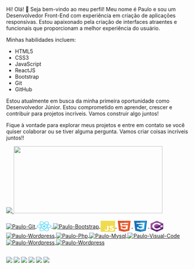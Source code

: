 Hi! Olá! 👋
Seja bem-vindo ao meu perfil! Meu nome é Paulo e sou um Desenvolvedor Front-End com experiência em criação de aplicações responsivas. Estou apaixonado pela criação de interfaces atraentes e funcionais que proporcionam a melhor experiência do usuário.

Minhas habilidades incluem:

- HTML5
- CSS3
- JavaScript
- ReactJS
- Bootstrap
- Git
- GitHub

Estou atualmente em busca da minha primeira oportunidade como Desenvolvedor Júnior. Estou comprometido em aprender, crescer e contribuir para projetos incríveis. Vamos construir algo juntos!

Fique à vontade para explorar meus projetos e entre em contato se você quiser colaborar ou se tiver alguma pergunta. Vamos criar coisas incríveis juntos!!

<div style="display: inline_block">
  <a href="https://github.com/paulo-santos360">
  <img height="122em" src="https://github-readme-stats.vercel.app/api?username=paulo-santos360&show_icons=true&theme=dracula&include_all_commits=true&count_private=true"/>    <img height="180em" width="400" src="https://github-readme-stats.vercel.app/api/top-langs/?username=paulo-santos360&layout-compact&langs_count-16&theme-dracula"/>
</div>
  
  </div>
<div style="display: inline_block"><br>
  <img align="center" alt="Paulo-Git" height="30" width="40" src="https://cdn.jsdelivr.net/gh/devicons/devicon/icons/git/git-plain-wordmark.svg" />
  <img align="center" alt="Paulo-React" height="30" width="40" src="https://raw.githubusercontent.com/devicons/devicon/master/icons/react/react-original.svg">
  <img align="center" alt="Paulo-Bootstrap" height="30" width="40"  src="https://cdn.jsdelivr.net/gh/devicons/devicon/icons/bootstrap/bootstrap-original.svg" />
  <img align="center" alt="Paulo-Js" height="30" width="40" src="https://raw.githubusercontent.com/devicons/devicon/master/icons/javascript/javascript-plain.svg">
  <img align="center" alt="Paulo-HTML" height="30" width="40" src="https://raw.githubusercontent.com/devicons/devicon/master/icons/html5/html5-original.svg">
  <img align="center" alt="Paulo-CSS" height="30" width="40" src="https://raw.githubusercontent.com/devicons/devicon/master/icons/css3/css3-original.svg">
  <img align="center" alt="Paulo-Csharp" height="30" width="40" src="https://raw.githubusercontent.com/devicons/devicon/master/icons/csharp/csharp-original.svg">
  <img align="center" alt="Paulo-Wordpress" height="30" width="40" src="https://cdn.jsdelivr.net/gh/devicons/devicon/icons/laravel/laravel-plain.svg" />
  <img align="center" alt="Paulo-Php" height="30" width="40" src="https://cdn.jsdelivr.net/gh/devicons/devicon/icons/php/php-original.svg" />
  <img align="center" alt="Paulo-Mysql" height="30" width="40" src="https://cdn.jsdelivr.net/gh/devicons/devicon/icons/mysql/mysql-original.svg" />
  <img align="center" alt="Paulo-Visual-Code" height="30" width="40" src="https://cdn.jsdelivr.net/gh/devicons/devicon/icons/visualstudio/visualstudio-plain.svg" />
  <img align="center" alt="Paulo-Wordpress" height="30" width="40" src="https://cdn.jsdelivr.net/gh/devicons/devicon/icons/wordpress/wordpress-original.svg" />
  <img align="center" alt="Paulo-Wordpress" height="30" width="40" src="https://cdn.jsdelivr.net/gh/devicons/devicon/icons/woocommerce/woocommerce-original-wordmark.svg" />



 ##
 
<div> 
  <a href="" target="_blank"><img src="https://img.shields.io/badge/YouTube-FF0000?style=for-the-badge&logo=youtube&logoColor=white" target="_blank"></a>
  <a href="" target="_blank"><img src="https://img.shields.io/badge/-Instagram-%23E4405F?style=for-the-badge&logo=instagram&logoColor=white" target="_blank"></a>
 	<a href="" target="_blank"><img src="https://img.shields.io/badge/Twitch-9146FF?style=for-the-badge&logo=twitch&logoColor=white" target="_blank"></a>
 <a href="" target="_blank"><img src="https://img.shields.io/badge/Discord-7289DA?style=for-the-badge&logo=discord&logoColor=white" target="_blank"></a> 
  <a href = "paulo_360nd@outlook.com"><img src="https://img.shields.io/badge/-Gmail-%23333?style=for-the-badge&logo=gmail&logoColor=white" target="_blank"></a>
  <a href="https://www.linkedin.com/in/paulo-santos-633593235/" target="_blank"><img src="https://img.shields.io/badge/-LinkedIn-%230077B5?style=for-the-badge&logo=linkedin&logoColor=white" target="_blank"></a> 
    
</div>



</div>

